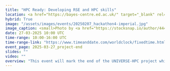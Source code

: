 ```yaml
---
title: "HPC Ready: Developing RSE and HPC skills"
location: <a href="https://bayes-centre.ed.ac.uk/" target="_blank" rel="noopener noreferer">Bayes Centre</a>, University of Edinburgh and Online
hybrid: True
image: "/assets/images/events/20250207_hackathon4-imperial.jpg"
image_caption: <small>Photo by <a href="https://stocksnap.io/author/4440">Negative Space</a> on <a href="https://stocksnap.io/photo/macbook-computer-6UHHE19YG7">Stocksnap</a></small>"
date: 27-03-2025 10:00 UTC
time-range: 10:00-16:00 UTC
time-range-link: "https://www.timeanddate.com/worldclock/fixedtime.html?msg=HPC+Ready%3A+Developing+RSE+and+HPC+skills&iso=20250327T10&p1=1440&ah=6"
event_page: 2025-03-27_project-end
slides: ""
video: ""
overview: "This event will mark the end of the UNIVERSE-HPC project which has been running for the last three years. We'll have talks from members of the project as well as the wider RSE and HPC training community. This will be a great opportunity to meet and network with members of the community and find out more about the work going on in this area!<br/><a href=\"https://www.universe-hpc.ac.uk/events/code-of-conduct\" target=\"_blank\">Event code of conduct</a>"
---
```

